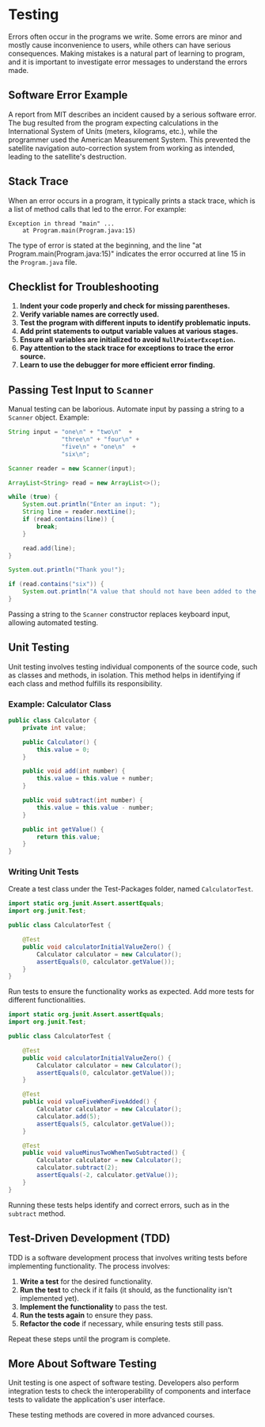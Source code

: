 # Testing

Errors often occur in the programs we write. Some errors are minor and mostly cause inconvenience to users, while others can have serious consequences. Making mistakes is a natural part of learning to program, and it is important to investigate error messages to understand the errors made.

## Software Error Example

A report from MIT describes an incident caused by a serious software error. The bug resulted from the program expecting calculations in the International System of Units (meters, kilograms, etc.), while the programmer used the American Measurement System. This prevented the satellite navigation auto-correction system from working as intended, leading to the satellite's destruction.

## Stack Trace

When an error occurs in a program, it typically prints a stack trace, which is a list of method calls that led to the error. For example:

```
Exception in thread "main" ...
    at Program.main(Program.java:15)
```

The type of error is stated at the beginning, and the line "at Program.main(Program.java:15)" indicates the error occurred at line 15 in the `Program.java` file.

## Checklist for Troubleshooting

1. **Indent your code properly and check for missing parentheses.**
2. **Verify variable names are correctly used.**
3. **Test the program with different inputs to identify problematic inputs.**
4. **Add print statements to output variable values at various stages.**
5. **Ensure all variables are initialized to avoid `NullPointerException`.**
6. **Pay attention to the stack trace for exceptions to trace the error source.**
7. **Learn to use the debugger for more efficient error finding.**

## Passing Test Input to `Scanner`

Manual testing can be laborious. Automate input by passing a string to a `Scanner` object. Example:

```java
String input = "one\n" + "two\n"  +
               "three\n" + "four\n" +
               "five\n" + "one\n"  +
               "six\n";

Scanner reader = new Scanner(input);

ArrayList<String> read = new ArrayList<>();

while (true) {
    System.out.println("Enter an input: ");
    String line = reader.nextLine();
    if (read.contains(line)) {
        break;
    }

    read.add(line);
}

System.out.println("Thank you!");

if (read.contains("six")) {
    System.out.println("A value that should not have been added to the group was added to it.");
}
```

Passing a string to the `Scanner` constructor replaces keyboard input, allowing automated testing.

## Unit Testing

Unit testing involves testing individual components of the source code, such as classes and methods, in isolation. This method helps in identifying if each class and method fulfills its responsibility.

### Example: Calculator Class

```java
public class Calculator {
    private int value;

    public Calculator() {
        this.value = 0;
    }

    public void add(int number) {
        this.value = this.value + number;
    }

    public void subtract(int number) {
        this.value = this.value - number;
    }

    public int getValue() {
        return this.value;
    }
}
```

### Writing Unit Tests

Create a test class under the Test-Packages folder, named `CalculatorTest`.

```java
import static org.junit.Assert.assertEquals;
import org.junit.Test;

public class CalculatorTest {

    @Test
    public void calculatorInitialValueZero() {
        Calculator calculator = new Calculator();
        assertEquals(0, calculator.getValue());
    }
}
```

Run tests to ensure the functionality works as expected. Add more tests for different functionalities.

```java
import static org.junit.Assert.assertEquals;
import org.junit.Test;

public class CalculatorTest {

    @Test
    public void calculatorInitialValueZero() {
        Calculator calculator = new Calculator();
        assertEquals(0, calculator.getValue());
    }

    @Test
    public void valueFiveWhenFiveAdded() {
        Calculator calculator = new Calculator();
        calculator.add(5);
        assertEquals(5, calculator.getValue());
    }

    @Test
    public void valueMinusTwoWhenTwoSubtracted() {
        Calculator calculator = new Calculator();
        calculator.subtract(2);
        assertEquals(-2, calculator.getValue());
    }
}
```

Running these tests helps identify and correct errors, such as in the `subtract` method.

## Test-Driven Development (TDD)

TDD is a software development process that involves writing tests before implementing functionality. The process involves:

1. **Write a test** for the desired functionality.
2. **Run the test** to check if it fails (it should, as the functionality isn't implemented yet).
3. **Implement the functionality** to pass the test.
4. **Run the tests again** to ensure they pass.
5. **Refactor the code** if necessary, while ensuring tests still pass.

Repeat these steps until the program is complete.

## More About Software Testing

Unit testing is one aspect of software testing. Developers also perform integration tests to check the interoperability of components and interface tests to validate the application's user interface.

These testing methods are covered in more advanced courses.
